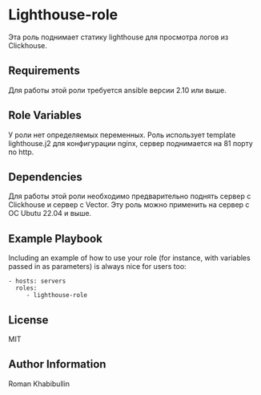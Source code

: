 Lighthouse-role
=========

Эта роль поднимает статику lighthouse для просмотра логов из Clickhouse.

Requirements
------------
Для работы этой роли требуется ansible версии 2.10 или выше.

Role Variables
--------------

У роли нет определяемых переменных. Роль использует template lighthouse.j2 для конфигурации nginx, сервер поднимается на 81 порту по http.

Dependencies
------------

Для работы этой роли необходимо предварительно поднять сервер с Clickhouse и сервер с Vector. Эту роль можно применить на сервер с ОС Ubutu 22.04 и выше.


Example Playbook
----------------

Including an example of how to use your role (for instance, with variables passed in as parameters) is always nice for users too:

    - hosts: servers
      roles:
         - lighthouse-role

License
-------

MIT

Author Information
------------------

Roman Khabibullin
